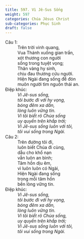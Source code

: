```yaml
---
title: 597. Vì Jê-Sus Sống
weight: 597
categories: Chúa Jêsus Christ
sub-categories: Phục Sinh
draft: false
---
```

<dl><dt>Câu 1:</dt><dd data-verse="1">Trên trời vinh quang, <br/>Vua Thánh xuống gian trần, <br/>xót thương con người <br/>sống trong tuyệt vọng; <br/>Thân vàng hy sinh, <br/>chịu đau thương cứu người. <br/>Hiện Ngài đang sống để đón <br/>muôn người tìm nguồn thái an. </dd><dt>Điệp khúc:</dt><dd data-chorus="1"><em>Vì Jê-sus sống, <br/>tôi bước đi với hy vọng, <br/>bóng đêm xa dần, <br/>lòng luôn vững tin. <br/>Vì tôi biết rõ Chúa sống <br/>uy quyền trên khắp trời; <br/>Vì Jê-sus sống luôn với tôi, <br/>tôi vui sống trong Ngài. </em></dd><dt>Câu 2:</dt><dd data-verse="2">Trên đường tôi đi, <br/>luôn biết Chúa đi cùng, <br/>dẫu cho khổ nạn <br/>vẫn luôn an bình; <br/>Tâm hồn dịu êm, <br/>vì luôn luôn có Ngài, <br/>Hiện Ngài đang sống <br/>trong mỗi tâm hồn <br/>bền lòng vững tin. </dd><dt>Điệp khúc:</dt><dd data-chorus="1"><em>Vì Jê-sus sống, <br/>tôi bước đi với hy vọng, <br/>bóng đêm xa dần, <br/>lòng luôn vững tin. <br/>Vì tôi biết rõ Chúa sống, <br/>uy quyền trên khắp trời; <br/>Vì Jê-sus sống luôn với tôi, <br/>tôi vui sống trong Ngài. </em></dd></dl>